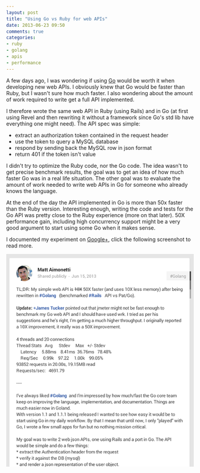 ```yaml
---
layout: post
title: "Using Go vs Ruby for web APIs"
date: 2013-06-23 09:50
comments: true
categories: 
- ruby
- golang
- apis
- performance 
---
```


A few days ago, I was wondering if using [Go](http://golang.org/) would be worth it when developing new web APIs.
I obviously knew that Go would be faster than Ruby, but I wasn't sure
how much faster. I also wondering about the amount of work required to
write get a full API implemented.

I therefore wrote the same web API in Ruby (using Rails) and in Go (at
first using Revel and then rewriting it without a framework since Go's
std lib have everything one might need).
The API spec was simple:
* extract an authorization token contained in the request header
* use the token to query a MySQL database
* respond by sending back the MySQL row in json format
* return 401 if the token isn't value

I didn't try to optimize the Ruby code, nor the Go code. The idea wasn't
to get precise benchmark results, the goal was to get an idea of how
much faster Go was in a real life situation. The other goal was to
evaluate the amount of work needed to write web APIs in Go for someone
who already knows the language.

At the end of the day the API implemented in Go is more than 50x faster than
the Ruby version. Interesting enough, writing the code and tests for the
Go API was pretty close to the Ruby experience (more on that later).
50X performance gain, including high concurrency support might be a very
good argument to start using some Go when it makes sense.

I documented my experiment on [Google+](https://plus.google.com/101114877505962271216/posts/PeZk8FY3PWY), click the following screenshot to read more.

[![Matt Aimonetti's Go vs Ruby post on Google+](/images/matt_aimonetti-golang_vs_ruby_api_exp.png)](https://plus.google.com/101114877505962271216/posts/PeZk8FY3PWY)

